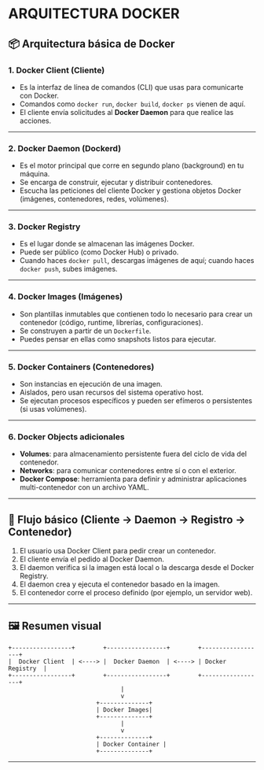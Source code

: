 # ARQUITECTURA DOCKER

## 📦 Arquitectura básica de Docker

### 1. **Docker Client (Cliente)**

* Es la interfaz de línea de comandos (CLI) que usas para comunicarte con Docker.
* Comandos como `docker run`, `docker build`, `docker ps` vienen de aquí.
* El cliente envía solicitudes al **Docker Daemon** para que realice las acciones.

---

### 2. **Docker Daemon (Dockerd)**

* Es el motor principal que corre en segundo plano (background) en tu máquina.
* Se encarga de construir, ejecutar y distribuir contenedores.
* Escucha las peticiones del cliente Docker y gestiona objetos Docker (imágenes, contenedores, redes, volúmenes).

---

### 3. **Docker Registry**

* Es el lugar donde se almacenan las imágenes Docker.
* Puede ser público (como Docker Hub) o privado.
* Cuando haces `docker pull`, descargas imágenes de aquí; cuando haces `docker push`, subes imágenes.

---

### 4. **Docker Images (Imágenes)**

* Son plantillas inmutables que contienen todo lo necesario para crear un contenedor (código, runtime, librerías, configuraciones).
* Se construyen a partir de un `Dockerfile`.
* Puedes pensar en ellas como snapshots listos para ejecutar.

---

### 5. **Docker Containers (Contenedores)**

* Son instancias en ejecución de una imagen.
* Aislados, pero usan recursos del sistema operativo host.
* Se ejecutan procesos específicos y pueden ser efímeros o persistentes (si usas volúmenes).

---

### 6. **Docker Objects adicionales**

* **Volumes**: para almacenamiento persistente fuera del ciclo de vida del contenedor.
* **Networks**: para comunicar contenedores entre sí o con el exterior.
* **Docker Compose**: herramienta para definir y administrar aplicaciones multi-contenedor con un archivo YAML.

---

## 🔗 Flujo básico (Cliente → Daemon → Registro → Contenedor)

1. El usuario usa Docker Client para pedir crear un contenedor.
2. El cliente envía el pedido al Docker Daemon.
3. El daemon verifica si la imagen está local o la descarga desde el Docker Registry.
4. El daemon crea y ejecuta el contenedor basado en la imagen.
5. El contenedor corre el proceso definido (por ejemplo, un servidor web).

---

## 🖼️ Resumen visual

```
+-----------------+        +-----------------+        +------------------+
|  Docker Client  | <----> |  Docker Daemon  | <----> | Docker Registry  |
+-----------------+        +-----------------+        +------------------+
                                |
                                v
                         +--------------+
                         | Docker Images|
                         +--------------+
                                |
                                v
                         +--------------+
                         | Docker Container |
                         +--------------+
```

---

